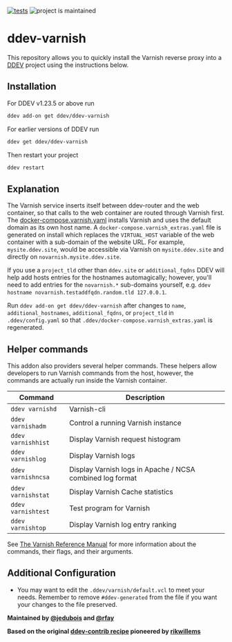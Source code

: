 [![tests](https://github.com/ddev/ddev-varnish/actions/workflows/tests.yml/badge.svg)](https://github.com/ddev/ddev-varnish/actions/workflows/tests.yml) ![project is maintained](https://img.shields.io/maintenance/yes/2024.svg)

# ddev-varnish

This repository allows you to quickly install the Varnish reverse proxy into a [DDEV](https://ddev.readthedocs.io) project using the instructions below.

## Installation

For DDEV v1.23.5 or above run

```sh
ddev add-on get ddev/ddev-varnish
```

For earlier versions of DDEV run

```sh
ddev get ddev/ddev-varnish
```

Then restart your project

```sh
ddev restart
```

## Explanation

The Varnish service inserts itself between ddev-router and the web container, so that calls
to the web container are routed through Varnish first. The [docker-compose.varnish.yaml](docker-compose.varnish.yaml)
installs Varnish and uses the default domain as its own host name. A `docker-compose.varnish_extras.yaml` file is generated on install which replaces the `VIRTUAL_HOST` variable of the web container with a sub-domain of the website URL. For example, `mysite.ddev.site`, would be accessible via Varnish on `mysite.ddev.site` and directly on `novarnish.mysite.ddev.site`.

If you use a `project_tld` other than `ddev.site` or `additional_fqdns` DDEV will help add hosts entries for the hostnames automagically; however, you'll need to add entries for the `novarnish.*` sub-domains yourself, e.g. `ddev hostname novarnish.testaddfqdn.random.tld 127.0.0.1`.

Run `ddev add-on get ddev/ddev-varnish` after changes to `name`, `additional_hostnames`, `additional_fqdns`, or `project_tld` in `.ddev/config.yaml` so that `.ddev/docker-compose.varnish_extras.yaml` is regenerated.

## Helper commands

This addon also providers several helper commands. These helpers allow developers to run Varnish commands from the host, however, the commands are actually run inside the Varnish container.

| Command | Description |
| --- | --- |
| `ddev varnishd` | Varnish-cli |
| `ddev varnishadm` | Control a running Varnish instance |
| `ddev varnishhist` | Display Varnish request histogram |
| `ddev varnishlog` | Display Varnish logs |
| `ddev varnishncsa` | Display Varnish logs in Apache / NCSA combined log format |
| `ddev varnishstat` | Display Varnish Cache statistics |
| `ddev varnishtest` | Test program for Varnish |
| `ddev varnishtop` | Display Varnish log entry ranking |

See [The Varnish Reference Manual](https://varnish-cache.org/docs/6.5/reference/index.html) for more information about the commands, their flags, and their arguments.

## Additional Configuration

* You may want to edit the `.ddev/varnish/default.vcl` to meet your needs. Remember to remove `#ddev-generated` from the file if you want your changes to the file preserved.

**Maintained by [@jedubois](https://github.com/jedubois) and [@rfay](https://github.com/rfay)**

**Based on the original [ddev-contrib recipe](https://github.com/ddev/ddev-contrib/tree/master/docker-compose-services/varnish) pioneered by [rikwillems](https://github.com/rikwillems)**
